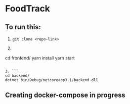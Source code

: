 # FoodTrack
## To run this:

1. `git clone <repo-link>`

2. ```
cd frontend/
yarn install
yarn start
```

3. ```
cd backend/
dotnet bin/Debug/netcoreapp3.1/backend.dll
```

## Creating docker-compose in progress

